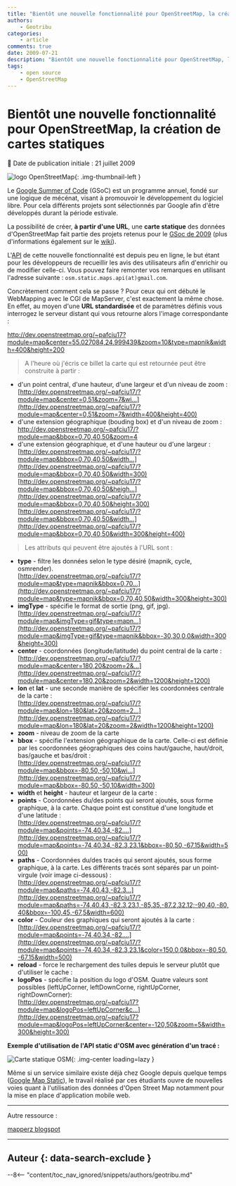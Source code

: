 ```yaml
---
title: "Bientôt une nouvelle fonctionnalité pour OpenStreetMap, la création de cartes statiques"
authors:
    - Geotribu
categories:
    - article
comments: true
date: 2009-07-21
description: "Bientôt une nouvelle fonctionnalité pour OpenStreetMap, la création de cartes statiques"
tags:
    - open source
    - OpenStreetMap
---
```


# Bientôt une nouvelle fonctionnalité pour OpenStreetMap, la création de cartes statiques

:calendar: Date de publication initiale : 21 juillet 2009

![logo OpenStreetMap](https://cdn.geotribu.fr/img/logos-icones/OpenStreetMap/Openstreetmap.png "logo OpenStreetMap"){: .img-thumbnail-left }

Le [Google Summer of Code](https://fr.wikipedia.org/wiki/Google_Summer_of_Code) (GSoC) est un programme annuel, fondé sur une logique de mécénat, visant à promouvoir le développement du logiciel libre. Pour cela différents projets sont sélectionnés par Google afin d'être développés durant la période estivale.

La possibilité de créer, **à partir d'une URL**, une **carte statique** des données d'OpenStreetMap fait partie des projets retenus pour le [GSoc de 2009](http://socghop.appspot.com/student_project/show/google/gsoc2009/openstreetmap/t124023144019) (plus d'informations également sur le [wiki](https://wiki.openstreetmap.org/wiki/GSoC_Applications_2009#Static_Maps_API)).

L'[API](http://dev.openstreetmap.org/~pafciu17/) de cette nouvelle fonctionnalité est depuis peu en ligne, le but étant pour les développeurs de recueillir les avis des utilisateurs afin d'enrichir ou de modifier celle-ci. Vous pouvez faire remonter vos remarques en utilisant l'adresse suivante : `osm.static.maps.api(at)gmail.com`.

Concrètement comment cela se passe ? Pour ceux qui ont débuté le WebMapping avec le CGI de MapServer, c'est exactement la même chose. En effet, au moyen d'une **URL standardisée** et de paramètres définis vous interrogez le serveur distant qui vous retourne alors l'image correspondante :

<http://dev.openstreetmap.org/~pafciu17?module=map&center=55.027084,24.999439&zoom=10&type=mapnik&width=400&height=200>  

> A l'heure où j'écris ce billet la carte qui est retournée peut être construite à partir :

* d'un point central, d'une hauteur, d'une largeur et d'un niveau de zoom :  
[http://dev.openstreetmap.org/~pafciu17/?module=map&center=0,51&zoom=7&wi...](http://dev.openstreetmap.org/~pafciu17/?module=map&center=0,51&zoom=7&width=400&height=400)
* d'une extension géographique (bouding box) et d'un niveau de zoom :  
<http://dev.openstreetmap.org/~pafciu17/?module=map&bbox=0,70,40,50&zoom=4>
* d'une extension géographique, et d'une hauteur ou d'une largeur :  
[http://dev.openstreetmap.org/~pafciu17/?module=map&bbox=0,70,40,50&width...](http://dev.openstreetmap.org/~pafciu17/?module=map&bbox=0,70,40,50&width=300)  
[http://dev.openstreetmap.org/~pafciu17/?module=map&bbox=0,70,40,50&heigh...](http://dev.openstreetmap.org/~pafciu17/?module=map&bbox=0,70,40,50&height=300)  
[http://dev.openstreetmap.org/~pafciu17/?module=map&bbox=0,70,40,50&width...](http://dev.openstreetmap.org/~pafciu17/?module=map&bbox=0,70,40,50&width=300&height=400)

> Les attributs qui peuvent être ajoutés à l'URL sont :

* **type** - filtre les données selon le type désiré (mapnik, cycle, osmrender).  
[http://dev.openstreetmap.org/~pafciu17/?module=map&type=mapnik&bbox=0,70...](http://dev.openstreetmap.org/~pafciu17/?module=map&type=mapnik&bbox=0,70,40,50&width=300&height=300)
* **imgType** - spécifie le format de sortie (png, gif, jpg).  
[http://dev.openstreetmap.org/~pafciu17/?module=map&imgType=gif&type=mapn...](http://dev.openstreetmap.org/~pafciu17/?module=map&imgType=gif&type=mapnik&bbox=-30,30,0,0&width=300&height=300)
* **center** - coordonnées (longitude/latitude) du point central de la carte :  
[http://dev.openstreetmap.org/~pafciu17/?module=map&center=180,20&zoom=2&...](http://dev.openstreetmap.org/~pafciu17/?module=map&center=180,20&zoom=2&width=1200&height=1200)
* **lon** et **lat** - une seconde manière de spécifier les coordonnées centrale de la carte :  
[http://dev.openstreetmap.org/~pafciu17/?module=map&lon=180&lat=20&zoom=2...](http://dev.openstreetmap.org/~pafciu17/?module=map&lon=180&lat=20&zoom=2&width=1200&height=1200)
* **zoom** - niveau de zoom de la carte
* **bbox** - spécifie l'extension géographique de la carte. Celle-ci est définie par les coordonnées géographiques des coins haut/gauche, haut/droit, bas/gauche et bas/droit :  
[http://dev.openstreetmap.org/~pafciu17/?module=map&bbox=-80,50,-50,10&wi...](http://dev.openstreetmap.org/~pafciu17/?module=map&bbox=-80,50,-50,10&width=300)
* **width** et **height** - hauteur et largeur de la carte :
* **points** - Coordonnées du/des points qui seront ajoutés, sous forme graphique, à la carte. Chaque point est constitué d'une longitude et d'une latitude :  
[http://dev.openstreetmap.org/~pafciu17/?module=map&points=-74,40.34,-82....](http://dev.openstreetmap.org/~pafciu17/?module=map&points=-74,40.34,-82.3,23.1&bbox=-80,50,-67,15&width=500)
* **paths** - Coordonnées du/des tracés qui seront ajoutés, sous forme graphique, à la carte. Les différents tracés sont séparés par un point-virgule (voir image ci-dessous) :  
[http://dev.openstreetmap.org/~pafciu17/?module=map&paths=-74,40.43,-82.3...](http://dev.openstreetmap.org/~pafciu17/?module=map&paths=-74,40.43,-82.3,23.1,-85,35,-87.2,32.12;-90,40,-80,40&bbox=-100,45,-67,5&width=600)
* **color** - Couleur des graphiques qui seront ajoutés à la carte :  
[http://dev.openstreetmap.org/~pafciu17/?module=map&points=-74,40.34,-82....](http://dev.openstreetmap.org/~pafciu17/?module=map&points=-74,40.34,-82.3,23.1&color=150,0,0&bbox=-80,50,-67,15&width=500)
* **reload** - force le rechargement des tuiles depuis le serveur plutôt que d'utiliser le cache :
* **logoPos** - spécifie la position du logo d'OSM. Quatre valeurs sont possibles (leftUpCorner, leftDownCorne, rightUpCorner, rightDownCorner):  
[http://dev.openstreetmap.org/~pafciu17?module=map&logoPos=leftUpCorner&c...](http://dev.openstreetmap.org/~pafciu17?module=map&logoPos=leftUpCorner&center=-120,50&zoom=5&width=300&height=300)

**Exemple d'utilisation de l'API static d'OSM avec génération d'un tracé :**

![Carte statique OSM](http://dev.openstreetmap.org/~pafciu17/?module=map&paths=-74,40.43,-82.3,23.1,-85,35,-87.2,32.12;-90,40,-80,40&bbox=-100,45,-67,5&width=600 "Carte statique OSM"){: .img-center loading=lazy }

Même si un service similaire existe déjà chez Google depuis quelque temps ([Google Map Static](http://code.google.com/apis/maps/documentation/staticmaps/)), le travail réalisé par ces étudiants ouvre de nouvelles voies quant à l'utilisation des données d'Open Street Map notamment pour la mise en place d'application mobile web.

----

Autre ressource :

[mapperz blogspot](http://mapperz.blogspot.com/2009/07/open-street-map-static-api-development.html)

----

## Auteur {: data-search-exclude }

--8<-- "content/toc_nav_ignored/snippets/authors/geotribu.md"
